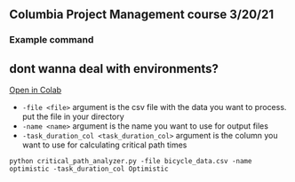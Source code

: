 ## Columbia Project Management course 3/20/21


### Example command

## dont wanna deal with environments?
[Open in Colab](https://colab.research.google.com/github/dgonier/critical_path_project_mgmt/blob/master/critical_path_notebook.ipynb)

* ``-file <file>`` argument is the csv file with the data you want to process. put the file in your directory
* ``-name <name>`` argument is the name you want to use for output files
* ``-task_duration_col <task_duration_col>`` argument is the column you want to use for calculating critical path times

```python critical_path_analyzer.py -file bicycle_data.csv -name optimistic -task_duration_col Optimistic```
